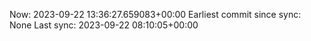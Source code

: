 Now: 2023-09-22 13:36:27.659083+00:00 Earliest commit since sync: None Last sync: 2023-09-22 08:10:05+00:00
